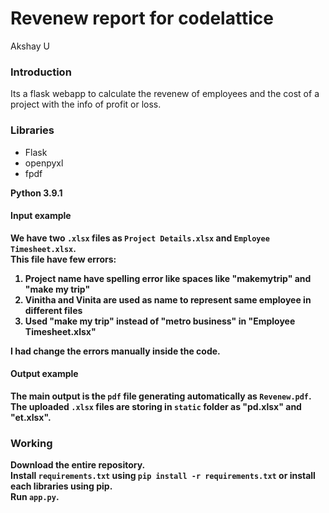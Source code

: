 # Revenew report for codelattice
Akshay U

### Introduction
Its a flask webapp to calculate the revenew of employees and the cost of a project with the info of profit or loss.

### Libraries
  + Flask
  + openpyxl
  + fpdf
  
  <b>Python 3.9.1
  
#### Input example
We have two `.xlsx` files as `Project Details.xlsx` and `Employee Timesheet.xlsx`.<br>
This file have few errors:
  1. Project name have spelling error like spaces like "makemytrip" and "make my trip"
  2. Vinitha and Vinita are used as name to represent same employee in different files
  3. Used "make my trip" instead of "metro business" in "Employee Timesheet.xlsx"

I had change the errors manually inside the code.

#### Output example
The main output is the `pdf` file generating automatically as `Revenew.pdf`. <br>
The uploaded `.xlsx` files are storing in `static` folder as "pd.xlsx" and "et.xlsx".


### Working
Download the entire repository. <br>
Install `requirements.txt` using `pip install -r requirements.txt` or install each libraries using pip.<br>
Run `app.py`.

